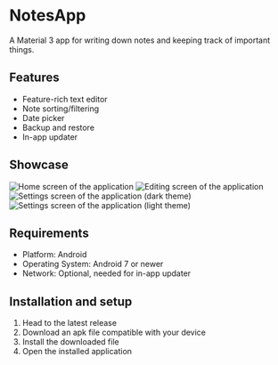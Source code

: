# NotesApp

A Material 3 app for writing down notes and keeping track of important things.

## Features

- Feature-rich text editor
- Note sorting/filtering
- Date picker
- Backup and restore
- In-app updater

## Showcase

![Home screen of the application](screenshots/qemu-system-x86_64_lguPgXaFKA.png)
![Editing screen of the application](screenshots/qemu-system-x86_64_GiaQFGxkZc.png)
![Settings screen of the application (dark theme)](screenshots/qemu-system-x86_64_p7lJQetggp.png)
![Settings screen of the application (light theme)](screenshots/qemu-system-x86_64_ubQLFms0KF.png)

## Requirements

- Platform: Android
- Operating System: Android 7 or newer
- Network: Optional, needed for in-app updater

## Installation and setup

1. Head to the latest release
2. Download an apk file compatible with your device
3. Install the downloaded file
4. Open the installed application
